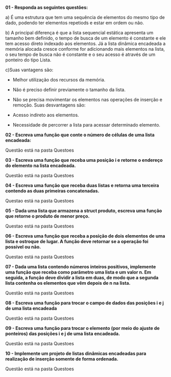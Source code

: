 **01 - Responda as seguintes questões:**

a) É uma estrutura que tem uma sequência de elementos do mesmo tipo de dado, podendo ter elementos repetiods e estar em ordem ou não.

b) A principal diferença é que a lista sequencial estática apresenta um tamanho bem definido, o tempo de busca de um elemento é constante e ele tem acesso direto indexado aos elementos. Já a lista dinâmica encadeada a memória alocada cresce conforme for adicionando mais elementos na lista, o seu tempo de busca não é constante e o seu acesso é através de um ponteiro do tipo Lista.

c)Suas vantagens são: 

- Melhor utilização dos recursos da memória.

- Não é preciso definir previamente o tamanho da lista.

- Não se precisa movimentar os elementos nas operações de inserção e remoção.
Suas desvantagens são:

- Acesso indireto aos elementos.

- Necessidade de percorrer a lista para acessar determinado elemento.

**02 - Escreva uma função que conte o número de células de uma lista encadeada:**

Questão está na pasta Questoes

**03 - Escreva uma função que receba uma posição i e retorne o endereço do elemento na lista encadeada.**

Questão está na pasta Questoes

**04 - Escreva uma função que receba duas listas e retorna uma terceira contendo as duas primeiras concatenadas.**

Questao está na pasta Questoes

**05 - Dada uma lista que armazena a struct produto, escreva uma função que retorne o produto de menor preço.**

Questao está na pasta Questoes

**06 - Escreva uma função que receba a posição de dois elementos de uma lista e ostroque de lugar. A função deve retornar se a operação foi possível ou não.**

Questao está na pasta Questoes

**07 - Dada uma lista contendo números inteiros positivos, implemente uma função que receba como parâmetro uma lista e um valor n. Em seguida, a função deve dividir a lista em duas, de modo que a segunda lista contenha os elementos que vêm depois de n na lista.**

Questão está na pasta Questoes

**08 - Escreva uma função para trocar o campo de dados das posições i e j de uma lista encadeada**

Questão está na pasta Questoes

**09 - Escreva uma função para trocar o elemento (por meio do ajuste de ponteiros) das posições i e j de uma lista encadeada.**

Questão está na pasta Questoes

**10 - Implemente um projeto de listas dinâmicas encadeadas para realização de inserção somente de forma ordenada.**

Questão está na pasta Questoes
